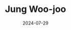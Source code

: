 ---
layout: sports_graphic
title: Jung Woo-joo
description: Made for KBO in English in case the Pirates signed Jung Woo-joo
img: assets/sports_graphics/jung_pirates.png
tags: [mlb]
date: 2024-07-29
---